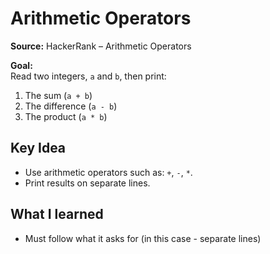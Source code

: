 # Arithmetic Operators

**Source:** HackerRank – Arithmetic Operators

**Goal:**  
Read two integers, `a` and `b`, then print:  
1. The sum (`a + b`)  
2. The difference (`a - b`)  
3. The product (`a * b`)  

## Key Idea
- Use arithmetic operators such as: `+`, `-`, `*`.  
- Print results on separate lines. 

## What I learned
- Must follow what it asks for (in this case - separate lines)